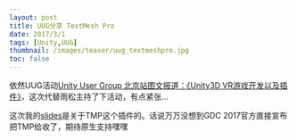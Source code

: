 ```yaml
---
layout: post
title: UUG分享 TextMesh Pro
date: 2017/3/1
tags: [Unity,UUG]
thumbnail: /images/teaser/uug_textmeshpro.jpg
toc: false
---
```


依然UUG活动[Unity User Group 北京站图文报道：《Unity3D VR游戏开发以及插件》](http://forum.china.unity3d.com/thread-23031-1-1.html)，这次代替雨松主持了下活动，有点紧张...

<!--more-->

这次我的[slides](/downloads/unity_textmeshpro.pptx)是关于TMP这个插件的。话说万万没想到GDC 2017官方直接宣布把TMP给收了，期待原生支持嘿嘿